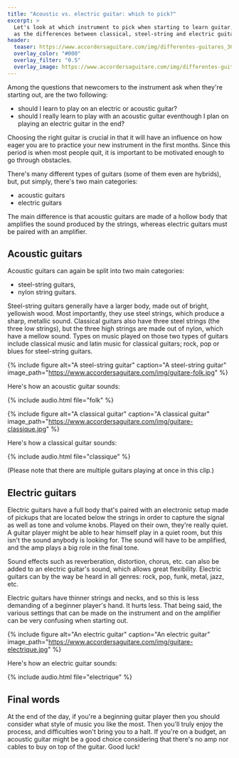 ```yaml
---
title: "Acoustic vs. electric guitar: which to pick?"
excerpt: >
  Let's look at which instrument to pick when starting to learn guitar, as well 
  as the differences between classical, steel-string and electric guitars.
header:
  teaser: https://www.accordersaguitare.com/img/differentes-guitares_300.jpg
  overlay_color: "#000"
  overlay_filter: "0.5"
  overlay_image: https://www.accordersaguitare.com/img/differentes-guitares.jpg
---
```


Among the questions that newcomers to the instrument ask when they're starting 
out, are the two following:

- should I learn to play on an electric or acoustic guitar?
- should I really learn to play with an acoustic guitar eventhough I plan on 
playing an electric guitar in the end?

Choosing the right guitar is crucial in that it will have an influence on how 
eager you are to practice your new instrument in the first months. Since this 
period is when most people quit, it is important to be motivated enough to go 
through obstacles.

There's many different types of guitars (some of them even are hybrids), but, 
put simply, there's two main categories:

- acoustic guitars
- electric guitars

The main difference is that acoustic guitars are made of a hollow body that 
amplifies the sound produced by the strings, whereas electric guitars must be 
paired with an amplifier.

## Acoustic guitars

Acoustic guitars can again be split into two main categories:

- steel-string guitars,
- nylon string guitars.

Steel-string guitars generally have a larger body, made out of bright, 
yellowish wood. Most importantly, they use steel strings, which produce a 
sharp, metallic sound. Classical guitars also have three steel strings (the 
three low strings), but the three high strings are made out of nylon, which 
have a mellow sound. Types on music played on those two types of guitars 
include classical music and latin music for classical guitars; rock, pop or 
blues for steel-string guitars.

{% include figure alt="A steel-string guitar" caption="A steel-string guitar" 
image_path="https://www.accordersaguitare.com/img/guitare-folk.jpg" %}

Here's how an acoustic guitar sounds:

{% include audio.html file="folk" %}

{% include figure alt="A classical guitar" caption="A classical guitar"
image_path="https://www.accordersaguitare.com/img/guitare-classique.jpg" %}

Here's how a classical guitar sounds:

{% include audio.html file="classique" %}

(Please note that there are multiple guitars playing at once in this clip.)

## Electric guitars

Electric guitars have a full body that's paired with an electronic setup made 
of pickups that are located below the strings in order to capture the signal as 
well as tone and volume knobs. Played on their own, they're really quiet. A 
guitar player might be able to hear himself play in a quiet room, but this 
isn't the sound anybody is looking for. The sound will have to be amplified, 
and the amp plays a big role in the final tone.

Sound effects such as reverberation, distortion, chorus, etc. can also be added 
to an electric guitar's sound, which allows great flexibility. Electric guitars 
can by the way be heard in all genres: rock, pop, funk, metal, jazz, etc.

Electric guitars have thinner strings and necks, and so this is less demanding 
of a beginner player's hand. It hurts less. That being said, the various 
settings that can be made on the instrument and on the amplifier can be very 
confusing when starting out.

{% include figure alt="An electric guitar" caption="An electric guitar"
image_path="https://www.accordersaguitare.com/img/guitare-electrique.jpg" %}

Here's how an electric guitar sounds:

{% include audio.html file="electrique" %}

## Final words

At the end of the day, if you're a beginning guitar player then you should 
consider what style of music you like the most. Then you'll truly enjoy the 
process, and difficulties won't bring you to a halt. If you're on a budget, an 
acoustic guitar might be a good choice considering that there's no amp nor 
cables to buy on top of the guitar. Good luck!

